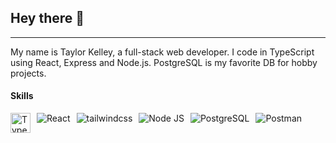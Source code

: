## Hey there 👋

<hr />

My name is Taylor Kelley, a full-stack web developer. I code in TypeScript using React, Express and Node.js. PostgreSQL is my favorite DB for hobby projects.

#### Skills

<div style="display: flex; flex-direction: row; flex-wrap: wrap; gap: 10px;">
	<img width="32" src="https://github.com/user-attachments/assets/1ef7b2b2-b0e7-4bd3-b468-62e8548d7782" title="TypeScript" />
	<img src="https://github.com/user-attachments/assets/0750d293-ae1a-4d82-bc5c-d6196abffdcd" title="React" />
	<img src="https://github.com/user-attachments/assets/fd364a0f-3f41-4b9b-923a-4d7935d78ac4" title="tailwindcss" />
	<img src="https://github.com/user-attachments/assets/6ebbd893-aaf0-43d9-b6ca-a4ae1e0ae9c8" title="Node JS" />
	<img src="https://github.com/user-attachments/assets/03da8be7-a983-47cf-8ed9-2d82cc815b04" title="PostgreSQL" />
	<img src="https://github.com/user-attachments/assets/c4fc064c-0c07-4987-acbc-fe91aa430431" title="Postman" />
</div>

